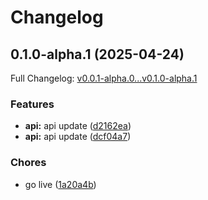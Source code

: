 # Changelog

## 0.1.0-alpha.1 (2025-04-24)

Full Changelog: [v0.0.1-alpha.0...v0.1.0-alpha.1](https://github.com/isque25/agent-toolkit-search-api/compare/v0.0.1-alpha.0...v0.1.0-alpha.1)

### Features

* **api:** api update ([d2162ea](https://github.com/isque25/agent-toolkit-search-api/commit/d2162ea540ee7ad165744a01be810e2b0c95c96f))
* **api:** api update ([dcf04a7](https://github.com/isque25/agent-toolkit-search-api/commit/dcf04a7a14c3c90697a9388c76a92071e6190988))


### Chores

* go live ([1a20a4b](https://github.com/isque25/agent-toolkit-search-api/commit/1a20a4b7bc886f80e68ec53895ce25f2bd490351))
